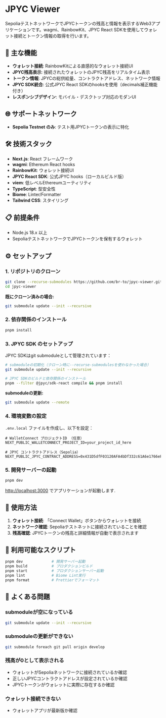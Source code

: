 # JPYC Viewer

SepoliaテストネットワークでJPYCトークンの残高と情報を表示するWeb3アプリケーションです。wagmi、RainbowKit、JPYC React SDKを使用してウォレット接続とトークン情報の取得を行います。

## 🚀 主な機能

- **ウォレット接続**: RainbowKitによる直感的なウォレット接続UI
- **JPYC残高表示**: 接続されたウォレットのJPYC残高をリアルタイム表示
- **トークン情報**: JPYCの総供給量、コントラクトアドレス、ネットワーク情報
- **JPYC SDK統合**: 公式JPYC React SDKのhooksを使用（decimals補正機能付き）
- **レスポンシブデザイン**: モバイル・デスクトップ対応のモダンUI

## 🌐 サポートネットワーク

- **Sepolia Testnet のみ**: テスト用JPYCトークンの表示に特化

## 🛠 技術スタック

- **Next.js**: React フレームワーク
- **wagmi**: Ethereum React hooks
- **RainbowKit**: ウォレット接続UI
- **JPYC React SDK**: 公式JPYC hooks（ローカルビルド版）
- **viem**: 低レベルEthereumユーティリティ
- **TypeScript**: 型安全性
- **Biome**: Linter/Formatter
- **Tailwind CSS**: スタイリング

## 📋 前提条件

- Node.js 18.x 以上
- SepoliaテストネットワークでJPYCトークンを保有するウォレット

## ⚙️ セットアップ

### 1. リポジトリのクローン

```bash
git clone --recurse-submodules https://github.com/br-to/jpyc-viewer.git
cd jpyc-viewer
```

**既にクローン済みの場合:**
```bash
git submodule update --init --recursive
```

### 2. 依存関係のインストール

```bash
pnpm install
```

### 3. JPYC SDK のセットアップ

JPYC SDKはgit submoduleとして管理されています：

```bash
# submoduleの初期化（クローン時に--recurse-submodulesを使わなかった場合）
git submodule update --init --recursive

# JPYC SDKのビルドと依存関係のインストール
pnpm --filter @jpyc/sdk-react compile && pnpm install
```

**submoduleの更新:**
```bash
git submodule update --remote
```

### 4. 環境変数の設定

`.env.local` ファイルを作成し、以下を設定：

```env
# WalletConnect プロジェクトID （任意）
NEXT_PUBLIC_WALLETCONNECT_PROJECT_ID=your_project_id_here

# JPYC コントラクトアドレス（Sepolia）
NEXT_PUBLIC_JPYC_CONTRACT_ADDRESS=0x431D5dfF03120AFA4bDf332c61A6e1766eF37BDB
```


### 5. 開発サーバーの起動

```bash
pnpm dev
```

[http://localhost:3000](http://localhost:3000) でアプリケーションが起動します.

## 🎯 使用方法

1. **ウォレット接続**: 「Connect Wallet」ボタンからウォレットを接続
2. **ネットワーク確認**: Sepoliaテストネットに接続されていることを確認
3. **残高確認**: JPYCトークンの残高と詳細情報が自動で表示されます

## 🚦 利用可能なスクリプト

```bash
pnpm dev             # 開発サーバー起動
pnpm build           # プロダクションビルド
pnpm start           # プロダクションサーバー起動
pnpm lint            # Biome Lint実行
pnpm format          # Prettierでフォーマット
```

## 🐛 よくある問題

### submoduleが空になっている
```bash
git submodule update --init --recursive
```

### submoduleの更新ができない
```bash
git submodule foreach git pull origin develop
```

### 残高が0として表示される
- ウォレットがSepoliaネットワークに接続されているか確認
- 正しいJPYCコントラクトアドレスが設定されているか確認
- JPYCトークンがウォレットに実際に存在するか確認

### ウォレット接続できない
- ウォレットアプリが最新版か確認
